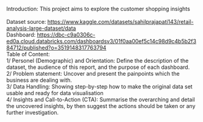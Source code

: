 Introduction: This project aims to explore the customer shopping insights\
\
Dataset source: https://www.kaggle.com/datasets/sahilprajapati143/retail-analysis-large-dataset/data
\
Dashboard: https://dbc-c9a0306c-ed0a.cloud.databricks.com/dashboardsv3/01f0aa00ef5c14c98d9c4b5b2f384712/published?o=3519148317763794
\
Table of Content:\
1/ Personel (Demographic) and Orientation: Define the description of the dataset, the audience of this report, and the purpose of each dashboard.\
2/ Problem statement: Uncover and present the painpoints which the business are dealing with.\
3/ Data Handling: Showing step-by-step how to make the original data set usable and ready for data visualisation\
4/ Insights and Call-to-Action (CTA): Summarise the overarching and detail the uncovered insights, by then suggest the actions should be taken or any further investigation.
